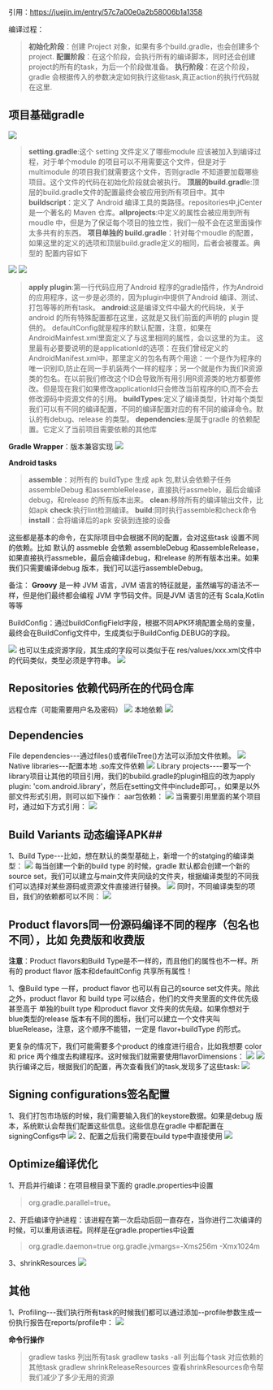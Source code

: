 引用：https://juejin.im/entry/57c7a00e0a2b58006b1a1358

编译过程：
> **初始化阶段**：创建 Project 对象，如果有多个build.gradle，也会创建多个project.
> **配置阶段**：在这个阶段，会执行所有的编译脚本，同时还会创建project的所有的task，为后一个阶段做准备。
> **执行阶段**：在这个阶段，gradle 会根据传入的参数决定如何执行这些task,真正action的执行代码就在这里.

## 项目基础gradle ##

![](https://i.imgur.com/sF7cv3X.png)

> **setting.gradle**:这个 setting 文件定义了哪些module 应该被加入到编译过程，对于单个module 的项目可以不用需要这个文件，但是对于 multimodule 的项目我们就需要这个文件，否则gradle 不知道要加载哪些项目。这个文件的代码在初始化阶段就会被执行。
> **顶层的build.gradl**e:顶层的build.gradle文件的配置最终会被应用到所有项目中。其中**buildscript**：定义了 Android 编译工具的类路径。repositories中,jCenter是一个著名的 Maven 仓库。**allprojects**:中定义的属性会被应用到所有 moudle 中，但是为了保证每个项目的独立性，我们一般不会在这里面操作太多共有的东西。
> **项目单独的 build.gradle**：针对每个moudle 的配置，如果这里的定义的选项和顶层build.gradle定义的相同，后者会被覆盖。典型的 配置内容如下

![](https://i.imgur.com/1wpgbx6.png)
![](https://i.imgur.com/LdLoTIQ.png)


> **apply plugin**:第一行代码应用了Android 程序的gradle插件，作为Android 的应用程序，这一步是必须的，因为plugin中提供了Android 编译、测试、打包等等的所有task。
> **android**:这是编译文件中最大的代码块，关于android 的所有特殊配置都在这里，这就是又我们前面的声明的 plugin 提供的。
> defaultConfig就是程序的默认配置，注意，如果在AndroidMainfest.xml里面定义了与这里相同的属性，会以这里的为主。
> 这里最有必要要说明的是applicationId的选项：在我们曾经定义的AndroidManifest.xml中，那里定义的包名有两个用途：一个是作为程序的唯一识别ID,防止在同一手机装两个一样的程序；另一个就是作为我们R资源类的包名。在以前我们修改这个ID会导致所有用引用R资源类的地方都要修改。但是现在我们如果修改applicationId只会修改当前程序的ID,而不会去修改源码中资源文件的引用。
> **buildTypes**:定义了编译类型，针对每个类型我们可以有不同的编译配置，不同的编译配置对应的有不同的编译命令。默认的有debug、release 的类型。
> **dependencies**:是属于gradle 的依赖配置。它定义了当前项目需要依赖的其他库

**Gradle Wrapper**：版本兼容实现
![](https://i.imgur.com/pDL9R4P.png)


**Android tasks**
> **assemble**：对所有的 buildType 生成 apk 包,默认会依赖子任务assembleDebug 和assembleRelease，直接执行assmeble，最后会编译debug，和release 的所有版本出来。
> **clean**:移除所有的编译输出文件，比如apk
> **check**:执行lint检测编译。
> **build**:同时执行assemble和check命令
> **install**：会将编译后的apk 安装到连接的设备

这些都是基本的命令，在实际项目中会根据不同的配置，会对这些task 设置不同的依赖。比如 默认的 assmeble 会依赖 assembleDebug 和assembleRelease，如果直接执行assmeble，最后会编译debug，和release 的所有版本出来。如果我们只需要编译debug 版本，我们可以运行assembleDebug。

备注：
**Groovy** 是一种 JVM 语言，JVM 语言的特征就是，虽然编写的语法不一样，但是他们最终都会编程 JVM 字节码文件。同是JVM 语言的还有 Scala,Kotlin 等等

BuildConfig：通过buildConfigField字段，根据不同APK环境配置全局的变量，最终会在BuildConfig文件中，生成类似于BuildConfig.DEBUG的字段。

![](https://i.imgur.com/KxgKGSw.png)
也可以生成资源字段，其生成的字段可以类似于在 res/values/xxx.xml文件中的代码类似，类型必须是字符串。
![](https://i.imgur.com/kamoUdf.png)


## **Repositories** 依赖代码所在的代码仓库 ##
远程仓库（可能需要用户名及密码）
![](https://i.imgur.com/F94Gyse.png)
本地依赖
![](https://i.imgur.com/7VPAfxc.png)

## **Dependencies** ##
File dependencies---通过files()或者fileTree()方法可以添加文件依赖。
![](https://i.imgur.com/NsDOuYj.png)
Native libraries---配置本地 .so库文件依赖
![](https://i.imgur.com/yVQfoKb.png)
Library projects----要写一个library项目让其他的项目引用，我们的bubild.gradle的plugin相应的改为apply plugin: 'com.android.library'，然后在setting文件中include即可。，如果是以外部文件形式引用，则可以如下操作：
aar包依赖：
**![](https://i.imgur.com/j3LfXUK.png)**
当需要引用里面的某个项目时，通过如下方式引用：
![](https://i.imgur.com/jppUcwQ.png)

## Build Variants 动态编译APK##
1、Build Type---比如，想在默认的类型基础上，新增一个的statging的编译类型：
![](https://i.imgur.com/sengPF9.png)
每当创建一个新的build type 的时候，gradle 默认都会创建一个新的source set，我们可以建立与main文件夹同级的文件夹，根据编译类型的不同我们可以选择对某些源码或资源文件直接进行替换。
![](https://i.imgur.com/yH0dnGP.png)
同时，不同编译类型的项目，我们的依赖都可以不同：
![](https://i.imgur.com/dY2QGJg.png)

## Product flavors同一份源码编译不同的程序（包名也不同），比如 免费版和收费版 ##

**注意**：Product flavors和Build Type是不一样的，而且他们的属性也不一样。所有的 product flavor 版本和defaultConfig 共享所有属性！

1、像Build type 一样，product flavor 也可以有自己的source set文件夹。除此之外，product flavor 和 build type 可以结合，他们的文件夹里面的文件优先级甚至高于 单独的built type 和product flavor 文件夹的优先级。如果你想对于 blue类型的release 版本有不同的图标，我们可以建立一个文件夹叫blueRelease，注意，这个顺序不能错，一定是 flavor+buildType 的形式。

更复杂的情况下，我们可能需要多个product 的维度进行组合，比如我想要 color 和 price 两个维度去构建程序。这时候我们就需要使用flavorDimensions：
![](https://i.imgur.com/WImuzLA.png)
![](https://i.imgur.com/0Cc7N0S.png)
执行编译之后，根据我们的配置，再次查看我们的task,发现多了这些task:
![](https://i.imgur.com/Kk1Kyrz.png)

## Signing configurations签名配置 ##
1、我们打包市场版的时候，我们需要输入我们的keystore数据。如果是debug 版本，系统默认会帮我们配置这些信息。这些信息在gradle 中都配置在signingConfigs中
![](https://i.imgur.com/BMqGVVv.png)
2、配置之后我们需要在build type中直接使用
![](https://i.imgur.com/iMyryIb.png)

## Optimize编译优化 ##
1、开启并行编译：在项目根目录下面的 gradle.properties中设置
> org.gradle.parallel=true。

2、开启编译守护进程：该进程在第一次启动后回一直存在，当你进行二次编译的时候，可以重用该进程。同样是在gradle.properties中设置
> org.gradle.daemon=true
> org.gradle.jvmargs=-Xms256m -Xmx1024m

3、shrinkResources
![](https://i.imgur.com/nTgrcGz.png)

## 其他 ##
1、Profiling---我们执行所有task的时候我们都可以通过添加--profile参数生成一份执行报告在reports/profile中：
![](https://i.imgur.com/eOE3EPi.png)

**命令行操作**
> gradlew tasks           列出所有task
> gradlew tasks -all      列出每个task 对应依赖的其他task
> gradlew shrinkReleaseResources  查看shrinkResources命令帮我们减少了多少无用的资源
